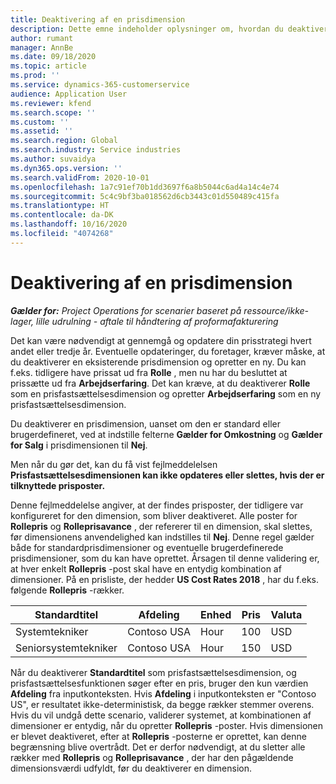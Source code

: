 ```yaml
---
title: Deaktivering af en prisdimension
description: Dette emne indeholder oplysninger om, hvordan du deaktiverer prisfastsættelsesdimensioner.
author: rumant
manager: AnnBe
ms.date: 09/18/2020
ms.topic: article
ms.prod: ''
ms.service: dynamics-365-customerservice
audience: Application User
ms.reviewer: kfend
ms.search.scope: ''
ms.custom: ''
ms.assetid: ''
ms.search.region: Global
ms.search.industry: Service industries
ms.author: suvaidya
ms.dyn365.ops.version: ''
ms.search.validFrom: 2020-10-01
ms.openlocfilehash: 1a7c91ef70b1dd3697f6a8b5044c6ad4a14c4e74
ms.sourcegitcommit: 5c4c9bf3ba018562d6cb3443c01d550489c415fa
ms.translationtype: HT
ms.contentlocale: da-DK
ms.lasthandoff: 10/16/2020
ms.locfileid: "4074268"
---
```

# <a name="turning-off-a-pricing-dimension"></a>Deaktivering af en prisdimension

_**Gælder for:** Project Operations for scenarier baseret på ressource/ikke-lager, lille udrulning - aftale til håndtering af proformafakturering_

Det kan være nødvendigt at gennemgå og opdatere din prisstrategi hvert andet eller tredje år. Eventuelle opdateringer, du foretager, kræver måske, at du deaktiverer en eksisterende prisdimension og opretter en ny. Du kan f.eks. tidligere have prissat ud fra **Rolle** , men nu har du besluttet at prissætte ud fra **Arbejdserfaring**. Det kan kræve, at du deaktiverer **Rolle** som en prisfastsættelsesdimension og opretter **Arbejdserfaring** som en ny prisfastsættelsesdimension. 

Du deaktiverer en prisdimension, uanset om den er standard eller brugerdefineret, ved at indstille felterne **Gælder for Omkostning** og **Gælder for Salg** i prisdimensionen til **Nej**.

Men når du gør det, kan du få vist fejlmeddelelsen **Prisfastsættelsesdimensionen kan ikke opdateres eller slettes, hvis der er tilknyttede prisposter.**

Denne fejlmeddelelse angiver, at der findes prisposter, der tidligere var konfigureret for den dimension, som bliver deaktiveret. Alle poster for **Rollepris** og **Rolleprisavance** , der refererer til en dimension, skal slettes, før dimensionens anvendelighed kan indstilles til **Nej**. Denne regel gælder både for standardprisdimensioner og eventuelle brugerdefinerede prisdimensioner, som du kan have oprettet. Årsagen til denne validering er, at hver enkelt **Rollepris** -post skal have en entydig kombination af dimensioner. På en prisliste, der hedder **US Cost Rates 2018** , har du f.eks. følgende **Rollepris** -rækker. 

| Standardtitel         | Afdeling    |Enhed   |Pris  |Valuta  |
| -----------------------|-------------|-------|-------|----------|
| Systemtekniker|Contoso USA|Hour| 100|USD|
| Seniorsystemtekniker|Contoso USA|Hour| 150| USD|


Når du deaktiverer **Standardtitel** som prisfastsættelsesdimension, og prisfastsættelsesfunktionen søger efter en pris, bruger den kun værdien **Afdeling** fra inputkonteksten. Hvis **Afdeling** i inputkonteksten er "Contoso US", er resultatet ikke-deterministisk, da begge rækker stemmer overens. Hvis du vil undgå dette scenario, validerer systemet, at kombinationen af dimensioner er entydig, når du opretter **Rollepris** -poster. Hvis dimensionen er blevet deaktiveret, efter at **Rollepris** -posterne er oprettet, kan denne begrænsning blive overtrådt. Det er derfor nødvendigt, at du sletter alle rækker med **Rollepris** og **Rolleprisavance** , der har den pågældende dimensionsværdi udfyldt, før du deaktiverer en dimension.
